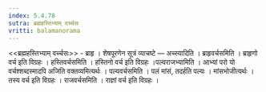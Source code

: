 ```yaml
---
index: 5.4.78
sutra: ब्रह्महस्तिभ्याम् वर्च्चसः
vritti: balamanorama
---
```


<<ब्रह्महस्तिभ्याम् वर्च्चसः>> - ब्राहृ । शेषपूरणेन सूत्रं व्याचष्टे — अच्स्यादिति । ब्राहृवर्चसमिति । ब्राहृणो वर्च इति विग्रहः । हस्तिवर्चसमिति । हस्तिनो वर्च इति विग्रहः ।पल्यराजभ्यामिति । आभ्यां परो यो वर्चश्शब्दस्मादपि अजिति वक्तव्यमित्यर्थः । पल्यवर्चसमिति । पलं मांसं, तदर्हति पल्यः । मांसभोजीत्यर्थः । तस्य वर्च इति विग्रहः । राजवर्चसमिति । राज्ञां वर्च इति विग्रहः । 